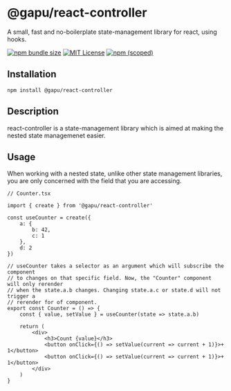 
# @gapu/react-controller

A small, fast and no-boilerplate state-management library for react, using hooks.

[![npm bundle size](https://img.shields.io/bundlephobia/minzip/@gapu/react-controller?style=flat-square)](https://bundlephobia.com/package/@gapu/react-controller@latest)
[![MIT License](https://img.shields.io/badge/License-MIT-blue?style=flat-square)](https://github.com/pureliani/react-controller/blob/main/LICENSE) [![npm (scoped)](https://img.shields.io/npm/v/@gapu/react-controller?color=blue&style=flat-square)](https://www.npmjs.com/package/@gapu/react-controller)

## Installation

```shell
npm install @gapu/react-controller
```

## Description
react-controller is a state-management library which is aimed at making the nested state managemenet easier.

## Usage

When working with a nested state, unlike other state management libraries, you are only concerned with the field that you are accessing.

```tsx
// Counter.tsx

import { create } from '@gapu/react-controller'

const useCounter = create({
    a: {
        b: 42,
        c: 1
    },
    d: 2
})

// useCounter takes a selector as an argument which will subscribe the component
// to changes on that specific field. Now, the "Counter" component will only rerender 
// when the state.a.b changes. Changing state.a.c or state.d will not trigger a
// rerender for of component.
export const Counter = () => {
    const { value, setValue } = useCounter(state => state.a.b)

    return (
        <div>
            <h3>Count {value}</h3>
            <button onClick={() => setValue(current => current + 1)}>+ 1</button>
            <button onClick={() => setValue(current => current + 1)}>+ 1</button>
        </div>
    )
}
```
